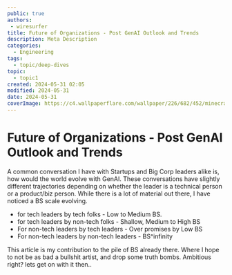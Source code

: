 ```yaml
---
public: true
authors: 
 - wiresurfer
title: Future of Organizations - Post GenAI Outlook and Trends
description: Meta Description
categories:
  - Engineering
tags:
  - topic/deep-dives
topic:
  - topic1
created: 2024-05-31 02:05
modified: 2024-05-31
date: 2024-05-31
coverImage: https://c4.wallpaperflare.com/wallpaper/226/682/452/minecraft-waterfall-video-games-wallpaper-preview.jpg
---
```


# Future of Organizations - Post GenAI Outlook and Trends

A common conversation I have with Startups and Big Corp leaders alike is, how would the world evolve with GenAI. 
These conversations have slightly different trajectories depending on whether the leader is a technical  person or a product/biz person. 
While there is a lot of material out there, I have noticed a BS scale evolving. 

<!-- more -->
- for tech leaders by tech folks  - Low to Medium BS. 
- for tech leaders by non-tech folks  - Shallow, Medium to High BS
- For non-tech leaders by tech leaders - Over promises by Low BS
- For non-tech leaders by non-tech leaders -  BS^infinity

This article is my contribution to the pile of BS already there.  Where I hope to not be as bad a bullshit artist, and drop some truth bombs. 
Ambitious right? lets get on with it then..

